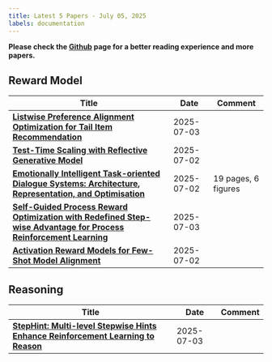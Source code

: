 ```yaml
---
title: Latest 5 Papers - July 05, 2025
labels: documentation
---
```

**Please check the [Github](https://github.com/dingyue772/DailyArxiv) page for a better reading experience and more papers.**

## Reward Model
| **Title** | **Date** | **Comment** |
| --- | --- | --- |
| **[Listwise Preference Alignment Optimization for Tail Item Recommendation](http://arxiv.org/abs/2507.02255v1)** | 2025-07-03 |  |
| **[Test-Time Scaling with Reflective Generative Model](http://arxiv.org/abs/2507.01951v1)** | 2025-07-02 |  |
| **[Emotionally Intelligent Task-oriented Dialogue Systems: Architecture, Representation, and Optimisation](http://arxiv.org/abs/2507.01594v1)** | 2025-07-02 | 19 pages, 6 figures |
| **[Self-Guided Process Reward Optimization with Redefined Step-wise Advantage for Process Reinforcement Learning](http://arxiv.org/abs/2507.01551v2)** | 2025-07-03 |  |
| **[Activation Reward Models for Few-Shot Model Alignment](http://arxiv.org/abs/2507.01368v1)** | 2025-07-02 |  |

## Reasoning
| **Title** | **Date** | **Comment** |
| --- | --- | --- |
| **[StepHint: Multi-level Stepwise Hints Enhance Reinforcement Learning to Reason](http://arxiv.org/abs/2507.02841v1)** | 2025-07-03 |  |

